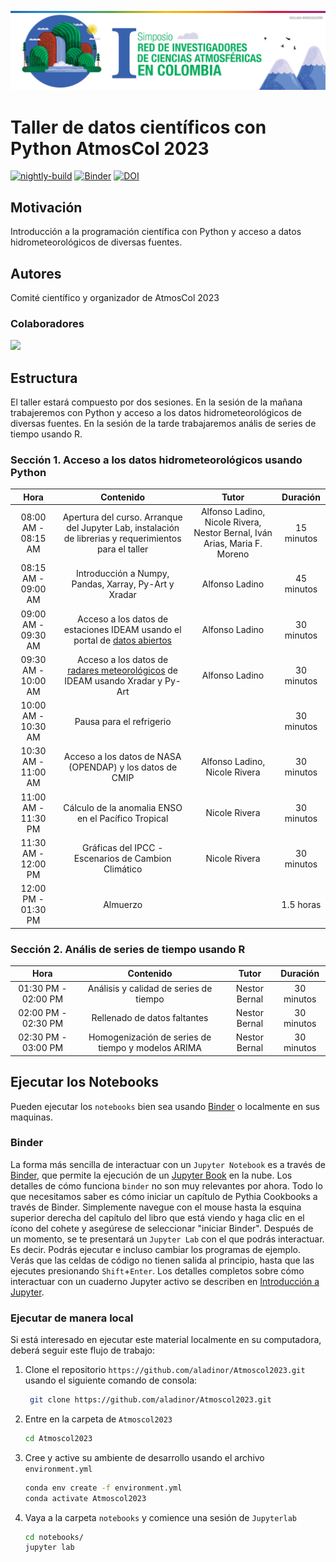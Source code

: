 <img src="atmoscol.jpg" alt="thumbnail" width="800"/>

# Taller de datos científicos con Python AtmosCol 2023

[![nightly-build](https://github.com/ProjectPythia/cookbook-template/actions/workflows/nightly-build.yaml/badge.svg)](https://github.com/ProjectPythia/cookbook-template/actions/workflows/nightly-build.yaml)
[![Binder](https://binder.projectpythia.org/badge_logo.svg)](https://binder.projectpythia.org/v2/gh/ProjectPythia/cookbook-template/main?labpath=notebooks)
[![DOI](https://zenodo.org/badge/475509405.svg)](https://zenodo.org/badge/latestdoi/475509405)

## Motivación

Introducción a la programación científica con Python y acceso a datos hidrometeorológicos de diversas fuentes.

## Autores

Comité científico y organizador de AtmosCol 2023

### Colaboradores

<a href="https://github.com/aladinor/Atmoscol2023/graphs/contributors">
  <img src="https://contrib.rocks/image?repo=aladinor/Atmoscol2023" />
</a>

## Estructura
El taller estará compuesto por dos sesiones. En la sesión de la mañana trabajeremos con Python y acceso a los datos hidrometeorológicos de diversas fuentes. En la sesión de la tarde trabajaremos anális de series de tiempo usando R.

### Sección 1. Acceso a los datos hidrometeorológicos usando Python

|        Hora         |                                                          Contenido                                                           |                                   Tutor                                   |  Duración  |
|:-------------------:|:----------------------------------------------------------------------------------------------------------------------------:|:-------------------------------------------------------------------------:|:----------:|
| 08:00 AM - 08:15 AM |            Apertura del curso. Arranque del Jupyter Lab, instalación de librerias y requerimientos para el taller            | Alfonso Ladino, Nicole Rivera, Nestor Bernal, Iván Arias, Maria F. Moreno | 15 minutos |
| 08:15 AM - 09:00 AM |                                    Introducción a Numpy, Pandas, Xarray, Py-Art y Xradar                                     |                              Alfonso Ladino                               | 45 minutos |
| 09:00 AM - 09:30 AM |            Acceso a los datos de estaciones IDEAM usando el portal de [datos abiertos](https://www.datos.gov.co/)            |                              Alfonso Ladino                               | 30 minutos |
| 09:30 AM - 10:00 AM | Acceso a los datos de [radares meteorológicos](https://registry.opendata.aws/ideam-radares/) de IDEAM usando Xradar y Py-Art |                              Alfonso Ladino                               | 30 minutos |
| 10:00 AM - 10:30 AM |                                                   Pausa para el refrigerio                                                   |                                                                           | 30 minutos |
| 10:30 AM - 11:00 AM |                                   Acceso a los datos de NASA (OPENDAP) y los datos de CMIP                                   |                       Alfonso Ladino, Nicole Rivera                       | 30 minutos |
| 11:00 AM - 11:30 PM |                                     Cálculo de la anomalia ENSO en el Pacífico Tropical                                      |                               Nicole Rivera                               | 30 minutos |
| 11:30 AM - 12:00 PM |                                     Gráficas del IPCC - Escenarios de Cambion Climático                                      |                               Nicole Rivera                               | 30 minutos |
| 12:00 PM - 01:30 PM |                                                           Almuerzo                                                           |                                                                           | 1.5 horas  |

### Sección 2. Anális de series de tiempo usando R


|        Hora         |                     Contenido                      |     Tutor     |  Duración  |
|:-------------------:|:--------------------------------------------------:|:-------------:|:----------:|
| 01:30 PM - 02:00 PM |       Análisis y calidad de series de tiempo       | Nestor Bernal | 30 minutos |
| 02:00 PM - 02:30 PM |            Rellenado de datos faltantes            | Nestor Bernal | 30 minutos |
| 02:30 PM - 03:00 PM | Homogenización de series de tiempo y modelos ARIMA | Nestor Bernal | 30 minutos |


## Ejecutar los Notebooks

Pueden ejecutar los `notebooks` bien sea usando [Binder](https://mybinder.org/) o localmente en sus maquinas.

### Binder

La forma más sencilla de interactuar con un `Jupyter Notebook` es a través de [Binder](https://binder.projectpythia.org/), que permite la ejecución de un [Jupyter Book](https://jupyterbook.org) en la nube. Los detalles de cómo funciona `binder` no son muy relevantes por ahora. Todo lo que necesitamos saber es cómo iniciar un capítulo de Pythia Cookbooks a través de Binder. Simplemente navegue con el mouse hasta la esquina superior derecha del capítulo del libro que está viendo y haga clic en el ícono del cohete y asegúrese de seleccionar "iniciar Binder". Después de un momento, se te presentará un `Jupyter Lab` con el que podrás interactuar. Es decir. Podrás ejecutar e incluso cambiar los programas de ejemplo. Verás que las celdas de código no tienen salida al principio, hasta que las ejecutes presionando `Shift`+`Enter`. Los detalles completos sobre cómo interactuar con un cuaderno Jupyter activo se describen en [Introducción a Jupyter](https://foundations.projectpythia.org/foundations/getting-started-jupyter.html).

### Ejecutar de manera local
Si está interesado en ejecutar este material localmente en su computadora, deberá seguir este flujo de trabajo:

1. Clone el repositorio  `https://github.com/aladinor/Atmoscol2023.git` usando el siguiente comando de consola:

   ```bash
    git clone https://github.com/aladinor/Atmoscol2023.git
   ```

1. Entre en la carpeta de `Atmoscol2023`
   ```bash
   cd Atmoscol2023
   ```
1. Cree y active su ambiente de desarrollo usando el archivo `environment.yml`
   ```bash
   conda env create -f environment.yml
   conda activate Atmoscol2023
   ```
1. Vaya a la carpeta `notebooks` y comience una sesión de `Jupyterlab`
   ```bash
   cd notebooks/
   jupyter lab
   ```
